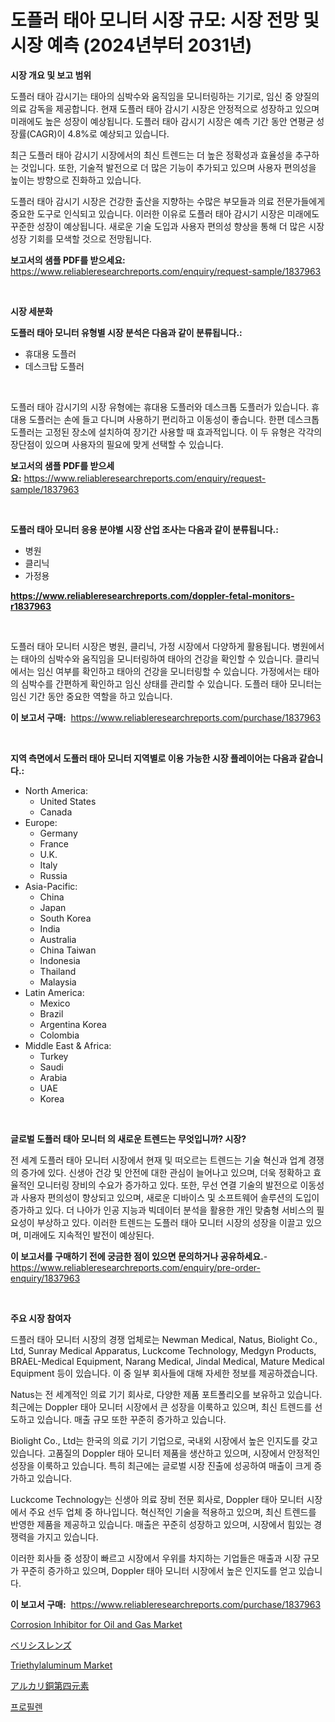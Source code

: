 <p><h1>도플러 태아 모니터 시장 규모: 시장 전망 및 시장 예측 (2024년부터 2031년)</h1></p><p><strong>시장 개요 및 보고 범위</strong></p>
<p><p>도플러 태아 감시기는 태아의 심박수와 움직임을 모니터링하는 기기로, 임신 중 양질의 의료 감독을 제공합니다. 현재 도플러 태아 감시기 시장은 안정적으로 성장하고 있으며 미래에도 높은 성장이 예상됩니다. 도플러 태아 감시기 시장은 예측 기간 동안 연평균 성장률(CAGR)이 4.8%로 예상되고 있습니다.</p><p>최근 도플러 태아 감시기 시장에서의 최신 트렌드는 더 높은 정확성과 효율성을 추구하는 것입니다. 또한, 기술적 발전으로 더 많은 기능이 추가되고 있으며 사용자 편의성을 높이는 방향으로 진화하고 있습니다.</p><p>도플러 태아 감시기 시장은 건강한 출산을 지향하는 수많은 부모들과 의료 전문가들에게 중요한 도구로 인식되고 있습니다. 이러한 이유로 도플러 태아 감시기 시장은 미래에도 꾸준한 성장이 예상됩니다. 새로운 기술 도입과 사용자 편의성 향상을 통해 더 많은 시장 성장 기회를 모색할 것으로 전망됩니다.</p></p>
<p><strong>보고서의 샘플 PDF를 받으세요:</strong> <a href="https://www.reliableresearchreports.com/enquiry/request-sample/1837963">https://www.reliableresearchreports.com/enquiry/request-sample/1837963</a></p>
<p>&nbsp;</p>
<p><strong>시장 세분화</strong></p>
<p><strong>도플러 태아 모니터 유형별 시장 분석은 다음과 같이 분류됩니다.:</strong></p>
<p><ul><li>휴대용 도플러</li><li>데스크탑 도플러</li></ul></p>
<p>&nbsp;</p>
<p><p>도플러 태아 감시기의 시장 유형에는 휴대용 도플러와 데스크톱 도플러가 있습니다. 휴대용 도플러는 손에 들고 다니며 사용하기 편리하고 이동성이 좋습니다. 한편 데스크톱 도플러는 고정된 장소에 설치하여 장기간 사용할 때 효과적입니다. 이 두 유형은 각각의 장단점이 있으며 사용자의 필요에 맞게 선택할 수 있습니다.</p></p>
<p><strong>보고서의 샘플 PDF를 받으세요:</strong>&nbsp;<a href="https://www.reliableresearchreports.com/enquiry/request-sample/1837963">https://www.reliableresearchreports.com/enquiry/request-sample/1837963</a></p>
<p>&nbsp;</p>
<p><strong> 도플러 태아 모니터 응용 분야별 시장 산업 조사는 다음과 같이 분류됩니다.:</strong></p>
<p><ul><li>병원</li><li>클리닉</li><li>가정용</li></ul></p>
<p><strong><a href="https://www.reliableresearchreports.com/doppler-fetal-monitors-r1837963">https://www.reliableresearchreports.com/doppler-fetal-monitors-r1837963</a></strong></p>
<p>&nbsp;</p>
<p><p>도플러 태아 모니터 시장은 병원, 클리닉, 가정 시장에서 다양하게 활용됩니다. 병원에서는 태아의 심박수와 움직임을 모니터링하여 태아의 건강을 확인할 수 있습니다. 클리닉에서는 임신 여부를 확인하고 태아의 건강을 모니터링할 수 있습니다. 가정에서는 태아의 심박수를 간편하게 확인하고 임신 상태를 관리할 수 있습니다. 도플러 태아 모니터는 임신 기간 동안 중요한 역할을 하고 있습니다.</p></p>
<p><strong>이 보고서 구매:</strong>&nbsp; <a href="https://www.reliableresearchreports.com/purchase/1837963">https://www.reliableresearchreports.com/purchase/1837963</a></p>
<p>&nbsp;</p>
<p><strong>지역 측면에서 도플러 태아 모니터 지역별로 이용 가능한 시장 플레이어는 다음과 같습니다.:</strong></p>
<p><ul>
    <li>
        North America:
        <ul>
            <li>United States</li>
            <li>Canada</li>
        </ul>
    </li>
    <li>
        Europe:
        <ul>
            <li>Germany</li>
            <li>France</li>
            <li>U.K.</li>
            <li>Italy</li>
            <li>Russia</li>
        </ul>
    </li>
    <li>
        Asia-Pacific:
        <ul>
            <li>China</li>
            <li>Japan</li>
            <li>South Korea</li>
            <li>India</li>
            <li>Australia</li>
            <li>China Taiwan</li>
            <li>Indonesia</li>
            <li>Thailand</li>
            <li>Malaysia</li>
        </ul>
    </li>
    <li>
        Latin America:
        <ul>
            <li>Mexico</li>
            <li>Brazil</li>
            <li>Argentina Korea</li>
            <li>Colombia</li>
        </ul>
    </li>
    <li>
        Middle East & Africa:
        <ul>
            <li>Turkey</li>
            <li>Saudi</li>
            <li>Arabia</li>
            <li>UAE</li>
            <li>Korea</li>
        </ul>
    </li>
    </ul></p>
<p>&nbsp;</p>
<p><strong>글로벌 도플러 태아 모니터 의 새로운 트렌드는 무엇입니까? 시장?</strong></p>
<p><p>전 세계 도플러 태아 모니터 시장에서 현재 및 떠오르는 트렌드는 기술 혁신과 업계 경쟁의 증가에 있다. 신생아 건강 및 안전에 대한 관심이 늘어나고 있으며, 더욱 정확하고 효율적인 모니터링 장비의 수요가 증가하고 있다. 또한, 무선 연결 기술의 발전으로 이동성과 사용자 편의성이 향상되고 있으며, 새로운 디바이스 및 소프트웨어 솔루션의 도입이 증가하고 있다. 더 나아가 인공 지능과 빅데이터 분석을 활용한 개인 맞춤형 서비스의 필요성이 부상하고 있다. 이러한 트렌드는 도플러 태아 모니터 시장의 성장을 이끌고 있으며, 미래에도 지속적인 발전이 예상된다.</p></p>
<p><strong>이 보고서를 구매하기 전에 궁금한 점이 있으면 문의하거나 공유하세요.</strong>- <a href="https://www.reliableresearchreports.com/enquiry/pre-order-enquiry/1837963">https://www.reliableresearchreports.com/enquiry/pre-order-enquiry/1837963</a></p>
<p>&nbsp;</p>
<p><strong>주요 시장 참여자</strong></p>
<p><p>드플러 태아 모니터 시장의 경쟁 업체로는 Newman Medical, Natus, Biolight Co., Ltd, Sunray Medical Apparatus, Luckcome Technology, Medgyn Products, BRAEL-Medical Equipment, Narang Medical, Jindal Medical, Mature Medical Equipment 등이 있습니다. 이 중 일부 회사들에 대해 자세한 정보를 제공하겠습니다.</p><p>Natus는 전 세계적인 의료 기기 회사로, 다양한 제품 포트폴리오를 보유하고 있습니다. 최근에는 Doppler 태아 모니터 시장에서 큰 성장을 이룩하고 있으며, 최신 트렌드를 선도하고 있습니다. 매출 규모 또한 꾸준히 증가하고 있습니다.</p><p>Biolight Co., Ltd는 한국의 의료 기기 기업으로, 국내외 시장에서 높은 인지도를 갖고 있습니다. 고품질의 Doppler 태아 모니터 제품을 생산하고 있으며, 시장에서 안정적인 성장을 이룩하고 있습니다. 특히 최근에는 글로벌 시장 진출에 성공하여 매출이 크게 증가하고 있습니다.</p><p>Luckcome Technology는 신생아 의료 장비 전문 회사로, Doppler 태아 모니터 시장에서 주요 선두 업체 중 하나입니다. 혁신적인 기술을 적용하고 있으며, 최신 트렌드를 반영한 제품을 제공하고 있습니다. 매출은 꾸준히 성장하고 있으며, 시장에서 힘있는 경쟁력을 가지고 있습니다.</p><p>이러한 회사들 중 성장이 빠르고 시장에서 우위를 차지하는 기업들은 매출과 시장 규모가 꾸준히 증가하고 있으며, Doppler 태아 모니터 시장에서 높은 인지도를 얻고 있습니다.</p></p>
<p><strong>이 보고서 구매:</strong>&nbsp;&nbsp;<a href="https://www.reliableresearchreports.com/purchase/1837963">https://www.reliableresearchreports.com/purchase/1837963</a></p>
<p><p><a href="https://issuu.com/reportprime-2/docs/corrosion-inhibitor-for-oil-and-gas-market-size-20">Corrosion Inhibitor for Oil and Gas Market</a></p><p><a href="https://medium.com/@kamdeall7845/verisyse%E3%83%AC%E3%83%B3%E3%82%BA%E5%B8%82%E5%A0%B4%E3%83%AC%E3%83%9D%E3%83%BC%E3%83%88%E3%81%AF-%E3%81%93%E3%81%AE%E5%B8%82%E5%A0%B4%E3%81%AE%E6%9C%80%E6%96%B0%E3%81%AE%E3%83%88%E3%83%AC%E3%83%B3%E3%83%89%E3%81%A8%E6%88%90%E9%95%B7%E6%A9%9F%E4%BC%9A%E3%82%92%E6%98%8E%E3%82%89%E3%81%8B%E3%81%AB%E3%81%97%E3%81%BE%E3%81%99-07def26383b5">ベリシスレンズ</a></p><p><a href="https://www.linkedin.com/pulse/triethylaluminum-market-research-report-forecasted-period-cpoxe?trackingId=Rq%2Fn0JvuOe8LVsUn5fSNOQ%3D%3D">Triethylaluminum Market</a></p><p><a href="https://medium.com/@hazelnutt83/%E3%82%A2%E3%83%AB%E3%82%AB%E3%83%AA%E6%80%A7%E9%8A%85%E5%9B%9B%E5%A1%A9%E7%B4%A0%E5%8C%96%E5%90%88%E7%89%A9%E5%B8%82%E5%A0%B4%E5%88%86%E6%9E%90%E3%81%A82024%E5%B9%B4%E3%81%8B%E3%82%892031%E5%B9%B4%E3%81%AE%E4%BA%88%E6%B8%AC%E3%82%B5%E3%82%A4%E3%82%BA-3d66a4f16696">アルカリ銅第四元素</a></p><p><a href="https://medium.com/@howaoole34545/%ED%94%84%EB%A1%9C%ED%95%84%EB%A0%8C-%EC%8B%9C%EC%9E%A5-%EB%B3%B4%EA%B3%A0%EC%84%9C%EB%8A%94-%EC%9D%B4-%EC%8B%9C%EC%9E%A5%EC%9D%98-%EC%B5%9C%EC%8B%A0-%EB%8F%99%ED%96%A5%EA%B3%BC-%EC%84%B1%EC%9E%A5-%EA%B8%B0%ED%9A%8C%EB%A5%BC-%EB%B0%9D%ED%98%80%EC%A4%8D%EB%8B%88%EB%8B%A4-c736689641aa">프로필렌</a></p></p>